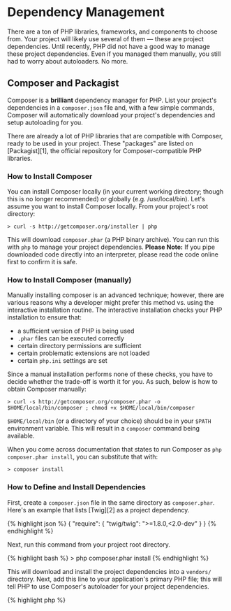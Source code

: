 # Dependency Management

There are a ton of PHP libraries, frameworks, and components to choose from. Your project will likely use several of them — these are project dependencies. Until recently, PHP did not have a good way to manage these project dependencies. Even if you managed them manually, you still had to worry about autoloaders. No more.

## Composer and Packagist

Composer is a **brilliant** dependency manager for PHP. List your project's dependencies in a `composer.json` file and, with a few simple commands, Composer will automatically download your project's dependencies and setup autoloading for you.

There are already a lot of PHP libraries that are compatible with Composer, ready to be used in your project. These "packages" are listed on [Packagist][1], the official repository for Composer-compatible PHP libraries.

### How to Install Composer

You can install Composer locally (in your current working directory; though this is no longer recommended) or globally (e.g. /usr/local/bin). Let's assume you want to install Composer locally. From your project's root directory:

    > curl -s http://getcomposer.org/installer | php

This will download `composer.phar` (a PHP binary archive). You can run this with `php` to manage your project dependencies. <strong>Please Note:</strong> If you pipe downloaded code directly into an interpreter, please read the code online first to confirm it is safe.

### How to Install Composer (manually)

Manually installing composer is an advanced technique; however, there are various reasons why a developer might prefer this method vs. using the interactive installation routine. The interactive installation checks your PHP installation to ensure that:

- a sufficient version of PHP is being used
- `.phar` files can be executed correctly
- certain directory permissions are sufficient
- certain problematic extensions are not loaded
- certain `php.ini` settings are set

Since a manual installation performs none of these checks, you have to decide whether the trade-off is worth it for you. As such, below is how to obtain Composer manually:

    > curl -s http://getcomposer.org/composer.phar -o $HOME/local/bin/composer ; chmod +x $HOME/local/bin/composer

`$HOME/local/bin` (or a directory of your choice) should be in your `$PATH` environment variable. This will result in a `composer` command being available.

When you come across documentation that states to run Composer as `php composer.phar install`, you can substitute that with:

    > composer install

### How to Define and Install Dependencies

First, create a `composer.json` file in the same directory as `composer.phar`. Here's an example that lists [Twig][2] as a project dependency.

{% highlight json %}
    {
        "require": {
            "twig/twig": ">=1.8.0,<2.0-dev"
        }
    }
{% endhighlight %}

Next, run this command from your project root directory.

{% highlight bash %}
    > php composer.phar install
{% endhighlight %}

This will download and install the project dependencies into a `vendors/` directory. Next, add this line to your application's primary PHP file; this will tell PHP to use Composer's autoloader for your project dependencies.

{% highlight php %}
<?php
    require 'vendor/autoload.php';
{% endhighlight %}

Now you can use your project dependencies, and they'll be autoloaded on demand.

## PEAR

Another veteran package manager that many PHP developers enjoy is [PEAR][3]. It behaves much the same way, and is also worth researching for your projects.

* [Learn about Composer][4]
* [Learn about PEAR][3]

[Back to Top](#top){.top}

[1]: http://packagist.org/
[2]: http://twig.sensiolabs.org
[3]: http://pear.php.net/
[4]: http://getcomposer.org/doc/00-intro.md
